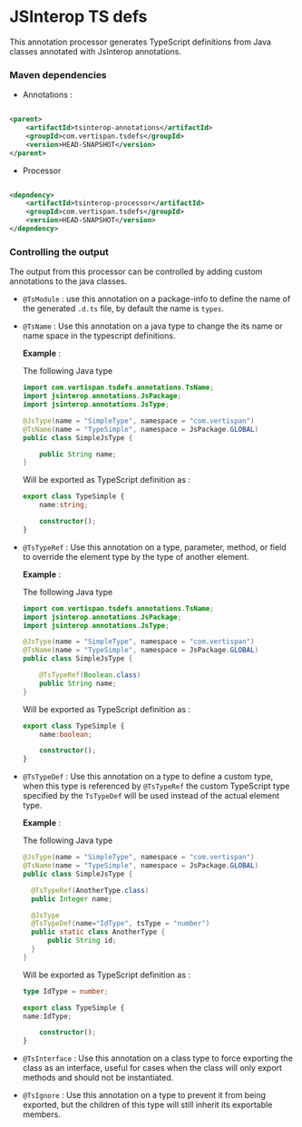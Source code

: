 # JSInterop TS defs

This annotation processor generates TypeScript definitions from Java classes annotated with JsInterop annotations.

### Maven dependencies

- Annotations :

```xml

<parent>
    <artifactId>tsinterop-annotations</artifactId>
    <groupId>com.vertispan.tsdefs</groupId>
    <version>HEAD-SNAPSHOT</version>
</parent>
```
- Processor

```xml

<depndency>
    <artifactId>tsinterop-processor</artifactId>
    <groupId>com.vertispan.tsdefs</groupId>
    <version>HEAD-SNAPSHOT</version>
</depndency>
```

### Controlling the output

The output from this processor can be controlled by adding custom annotations to the java classes.

- `@TsModule` : use this annotation on a package-info to define the name of the generated `.d.ts` file, by default the name is `types`.
- `@TsName` : Use this annotation on a java type to change the its name or name space in the typescript definitions.

    **Example** :
    
    The following Java type

    ```java
    import com.vertispan.tsdefs.annotations.TsName;
    import jsinterop.annotations.JsPackage;
    import jsinterop.annotations.JsType;
    
    @JsType(name = "SimpleType", namespace = "com.vertispan")
    @TsName(name = "TypeSimple", namespace = JsPackage.GLOBAL)
    public class SimpleJsType {
    
        public String name;
    }
    ```
    
    Will be exported as TypeScript definition as :
    
    ```typescript
    export class TypeSimple {
        name:string;
    
        constructor();
    }
    ```
- `@TsTypeRef` : Use this annotation on a type, parameter, method, or field to override the element type by the type of another element.

    **Example** :
        
    The following Java type

    ```java
    import com.vertispan.tsdefs.annotations.TsName;
    import jsinterop.annotations.JsPackage;
    import jsinterop.annotations.JsType;
    
    @JsType(name = "SimpleType", namespace = "com.vertispan")
    @TsName(name = "TypeSimple", namespace = JsPackage.GLOBAL)
    public class SimpleJsType {
    
        @TsTypeRef(Boolean.class)
        public String name;
    }
    ```
    
    Will be exported as TypeScript definition as :
    
    ```typescript
    export class TypeSimple {
        name:boolean;
    
        constructor();
    }
    ```
- `@TsTypeDef` : Use this annotation on a type to define a custom type, when this type is referenced by `@TsTypeRef` the custom TypeScript type specified by the `TsTypeDef` will be used instead of the actual element type.

  **Example** :

  The following Java type

    ```java
  @JsType(name = "SimpleType", namespace = "com.vertispan")
  @TsName(name = "TypeSimple", namespace = JsPackage.GLOBAL)
  public class SimpleJsType {
  
      @TsTypeRef(AnotherType.class)
      public Integer name;
  
      @JsType
      @TsTypeDef(name="IdType", tsType = "number")
      public static class AnotherType {
          public String id;
      }
  }
    ```

  Will be exported as TypeScript definition as :

  ```typescript
  type IdType = number;
  
  export class TypeSimple {
  name:IdType;
  
      constructor();
  }
  ```
  
- `@TsInterface` : Use this annotation on a class type to force exporting the class as an interface, useful for cases when the class will only export methods and should not be instantiated.
- `@TsIgnore` : Use this annotation on a type to prevent it from being exported, but the children of this type will still inherit its exportable members.